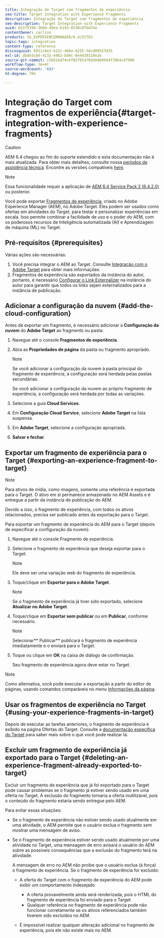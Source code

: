 ```yaml
---
title: Integração do Target com fragmentos de experiência
seo-title: Target Integration with Experience Fragments
description: Integração do Target com fragmentos de experiência
seo-description: Target Integration with Experience Fragments
uuid: 621f57d4-3b8d-49ea-b193-8530c8fbd74e
contentOwner: carlino
products: SG_EXPERIENCEMANAGER/6.4/SITES
topic-tags: integration
content-type: reference
discoiquuid: 6911c8e3-b12c-466e-8255-5dcd09557d35
exl-id: dbde3cb6-4132-4462-bd4c-0e4439110e2e
source-git-commit: c5b816d74c6f02f85476d16868844f39b4c47996
workflow-type: tm+mt
source-wordcount: '683'
ht-degree: 76%

---
```


# Integração do Target com fragmentos de experiência{#target-integration-with-experience-fragments}

>[!CAUTION]
>
>AEM 6.4 chegou ao fim do suporte estendido e esta documentação não é mais atualizada. Para obter mais detalhes, consulte nossa [períodos de assistência técnica](https://helpx.adobe.com/br/support/programs/eol-matrix.html). Encontre as versões compatíveis [here](https://experienceleague.adobe.com/docs/).

>[!NOTE]
>
>Essa funcionalidade requer a aplicação de [AEM 6.4 Service Pack 2 (6.4.2.0)](/help/release-notes/sp-release-notes.md) ou posterior.

Você pode exportar [Fragmentos de experiência](/help/sites-authoring/experience-fragments.md), criado no Adobe Experience Manager (AEM), no Adobe Target. Eles podem ser usados como ofertas em atividades do Target, para testar e personalizar experiências em escala. Isso permite combinar a facilidade de uso e o poder do AEM, com os poderosos recursos de Inteligência automatizada (AI) e Aprendizagem de máquina (ML) no Target.

## Pré-requisitos {#prerequisites}

Várias ações são necessárias:

1. Você precisa integrar o AEM ao Target. Consulte [Integração com o Adobe Target](/help/sites-administering/target.md) para obter mais informações.
1. Fragmentos de experiência são exportados da instância do autor, portanto, é necessário [Configurar o Link Externalizer](/help/sites-developing/externalizer.md) na instância do autor para garantir que todos os links sejam externalizados para a instância de publicação.

## Adicionar a configuração da nuvem {#add-the-cloud-configuration}

Antes de exportar um fragmento, é necessário adicionar a **Configuração da nuvem** do **Adobe Target** ao fragmento ou pasta:

1. Navegue até o console **Fragmentos de experiência**.
1. Abra as **Propriedades de página** da pasta ou fragmento apropriado.

   >[!NOTE]
   >
   >Se você adicionar a configuração da nuvem à pasta principal do fragmento de experiência, a configuração será herdada pelas pastas secundárias.
   >
   >Se você adicionar a configuração da nuvem ao próprio fragmento de experiência, a configuração será herdada por todas as variações.

1. Selecione a guia **Cloud Services**.

1. Em **Configuração Cloud Service**, selecione **Adobe Target** na lista suspensa.
1. Em **Adobe Target**, selecione a configuração apropriada.

1. **Salvar e fechar**.

## Exportar um fragmento de experiência para o Target {#exporting-an-experience-fragment-to-target}

>[!NOTE]
>
>Para ativos de mídia, como imagens, somente uma referência é exportada para o Target. O ativo em si permanece armazenado no AEM Assets e é entregue a partir da instância de publicação do AEM.
>
>Devido a isso, o fragmento de experiência, com todos os ativos relacionados, precisa ser publicado antes da exportação para o Target.

Para exportar um fragmento de experiência do AEM para o Target (depois de especificar a configuração da nuvem):

1. Navegue até o console Fragmento de experiência.
1. Selecione o fragmento de experiência que deseja exportar para o Target.

   >[!NOTE]
   >
   >Ele deve ser uma variação web do fragmento de experiência.

1. Toque/clique em **Exportar para o Adobe Target**.

   >[!NOTE]
   >
   >Se o fragmento de experiência já tiver sido exportado, selecione **Atualizar no Adobe Target**.

1. Toque/clique em **Exportar sem publicar** ou em **Publicar**, conforme necessário.

   >[!NOTE]
   >
   >Selecionar** Publicar** publicará o fragmento de experiência imediatamente e o enviará para o Target.

1. Toque ou clique em **OK** na caixa de diálogo de confirmação.

   Seu fragmento de experiência agora deve estar no Target.

>[!NOTE]
>
>Como alternativa, você pode executar a exportação a partir do editor de páginas, usando comandos comparáveis no menu [Informações da página](/help/sites-authoring/author-environment-tools.md#page-information).

## Usar os fragmentos de experiência no Target {#using-your-experience-fragments-in-target}

Depois de executar as tarefas anteriores, o fragmento de experiência é exibido na página Ofertas do Target. Consulte a [documentação específica do Target](https://experiencecloud.adobe.com/resources/help/pt_BR/target/target/aem-experience-fragments.html) para saber mais sobre o que você pode realizar lá.

## Excluir um fragmento de experiência já exportado para o Target {#deleting-an-experience-fragment-already-exported-to-target}

Excluir um fragmento de experiência que já foi exportado para o Target pode causar problemas se o fragmento já estiver sendo usado em uma oferta no Target. A exclusão do fragmento tornaria a oferta inutilizável, pois o conteúdo do fragmento estaria sendo entregue pelo AEM.

Para evitar essas situações:

* Se o fragmento de experiência não estiver sendo usado atualmente em uma atividade, o AEM permite que o usuário exclua o fragmento sem mostrar uma mensagem de aviso.
* Se o Fragmento de experiência estiver sendo usado atualmente por uma atividade no Target, uma mensagem de erro avisará o usuário do AEM sobre as possíveis consequências que a exclusão do fragmento terá na atividade.

   A mensagem de erro no AEM não proíbe que o usuário exclua (à força) o fragmento de experiência. Se o fragmento de experiência for excluído:

   * A oferta do Target com o fragmento de experiência do AEM pode exibir um comportamento indesejado

      * A oferta provavelmente ainda será renderizada, pois o HTML do fragmento de experiência foi enviado para o Target
      * Qualquer referência no fragmento de experiência pode não funcionar corretamente se os ativos referenciados também tiverem sido excluídos no AEM.
   * É impossível realizar qualquer alteração adicional no fragmento de experiência, pois ele não existe mais no AEM.
